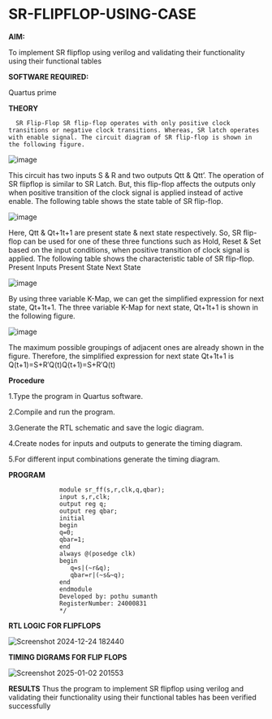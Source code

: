 # SR-FLIPFLOP-USING-CASE

**AIM:**

To implement  SR flipflop using verilog and validating their functionality using their functional tables

**SOFTWARE REQUIRED:**

Quartus prime

**THEORY**

      SR Flip-Flop SR flip-flop operates with only positive clock transitions or negative clock transitions. Whereas, SR latch operates with enable signal. The circuit diagram of SR flip-flop is shown in the following figure.


![image](https://github.com/naavaneetha/SR-FLIPFLOP-USING-CASE/assets/154305477/0f710028-ad52-4d3e-9276-8714cf023a25)

 
This circuit has two inputs S & R and two outputs Qtt & Qtt’. The operation of SR flipflop is similar to SR Latch. But, this flip-flop affects the outputs only when positive transition of the clock signal is applied instead of active enable. The following table shows the state table of SR flip-flop.

![image](https://github.com/naavaneetha/SR-FLIPFLOP-USING-CASE/assets/154305477/dabfc4f4-87e3-4cbc-9472-f89ee1b5ed30)

 
Here, Qtt & Qt+1t+1 are present state & next state respectively. So, SR flip-flop can be used for one of these three functions such as Hold, Reset & Set based on the input conditions, when positive transition of clock signal is applied. The following table shows the characteristic table of SR flip-flop. Present Inputs Present State Next State

![image](https://github.com/naavaneetha/SR-FLIPFLOP-USING-CASE/assets/154305477/dd90d16c-aec5-4290-a586-e2346b1e9eb5)

 
By using three variable K-Map, we can get the simplified expression for next state, Qt+1t+1. The three variable K-Map for next state, Qt+1t+1 is shown in the following figure.

![image](https://github.com/naavaneetha/SR-FLIPFLOP-USING-CASE/assets/154305477/473efad6-d70b-4ca7-aeb7-898bbfca319f)

 
The maximum possible groupings of adjacent ones are already shown in the figure. Therefore, the simplified expression for next state Qt+1t+1 is Q(t+1)=S+R′Q(t)Q(t+1)=S+R′Q(t)

**Procedure**

1.Type the program in Quartus software.

2.Compile and run the program.

3.Generate the RTL schematic and save the logic diagram.

4.Create nodes for inputs and outputs to generate the timing diagram.

5.For different input combinations generate the timing diagram.

**PROGRAM**



                  module sr_ff(s,r,clk,q,qbar);
                  input s,r,clk;
                  output reg q;
                  output reg qbar;
                  initial 
                  begin
                  q=0;
                  qbar=1;
                  end
                  always @(posedge clk)
                  begin
                     q=s|(~r&q);
                     qbar=r|(~s&~q);
                  end
                  endmodule 
                  Developed by: pothu sumanth
                  RegisterNumber: 24000831
                  */

**RTL LOGIC FOR FLIPFLOPS**

![Screenshot 2024-12-24 182440](https://github.com/user-attachments/assets/a2e87187-3ffa-4354-b173-0bfdd8a3083e)


**TIMING DIGRAMS FOR FLIP FLOPS**


![Screenshot 2025-01-02 201553](https://github.com/user-attachments/assets/f6c14110-8100-43f3-b970-b432b9baa90a)


**RESULTS**
Thus the program to implement SR flipflop using verilog and validating
 their functionality using their functional tables has been verified successfully

